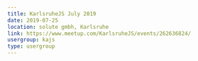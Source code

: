 ```yaml
---
title: KarlsruheJS July 2019
date: 2019-07-25
location: solute gmbh, Karlsruhe
link: https://www.meetup.com/KarlsruheJS/events/262636824/
usergroup: kajs
type: usergroup
---
```

